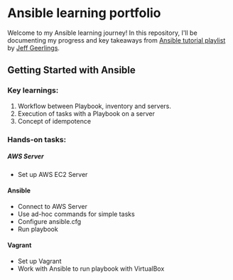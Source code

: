 # Ansible learning portfolio

Welcome to my Ansible learning journey! In this repository, I'll be documenting my progress and key takeaways from [Ansible tutorial playlist](https://www.youtube.com/playlist?list=PL2_OBreMn7FqZkvMYt6ATmgC0KAGGJNAN) by [Jeff Geerlings](https://github.com/geerlingguy).

## Getting Started with Ansible

### Key learnings:

1. Workflow between Playbook, inventory and servers.
2. Execution of tasks with a Playbook on a server
3. Concept of idempotence

### Hands-on tasks:

##### AWS Server

- Set up AWS EC2 Server

#### Ansible

- Connect to AWS Server
- Use ad-hoc commands for simple tasks
- Configure ansible.cfg
- Run playbook

#### Vagrant

- Set up Vagrant
- Work with Ansible to run playbook with VirtualBox
